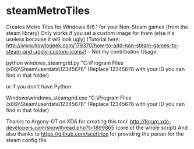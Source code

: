 steamMetroTiles
===============
Creates Metro Tiles for Windows 8/8.1 for your Non-Steam games (from the steam library)
Only works if you set a custom image for them (else it's useless because it will look ugly)
(Tutorial here: http://www.howtogeek.com/179370/how-to-add-non-steam-games-to-steam-and-apply-custom-icons/) - Not my contribution
Usage:

python windows_steamgrid.py "C:\Program Files (x86)\Steam\userdata\12345678" (Replace 12345678 with your ID you can find in that folder)

or if you don't have Python

Windows\windows_steamgrid.exe "C:\Program Files (x86)\Steam\userdata\12345678" (Replace 12345678 with your ID you can find in that folder)

Thanks to Argony-OT on XDA for creating this tool: http://forum.xda-developers.com/showthread.php?t=1899865 (core of the whole script)
And also thanks to https://github.com/scottrice for providing the parser for the steam config file.

